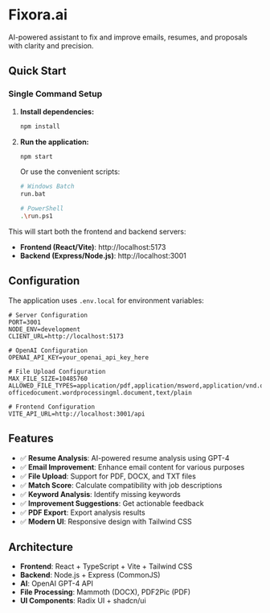# Fixora.ai

AI-powered assistant to fix and improve emails, resumes, and proposals with clarity and precision.

## Quick Start

### Single Command Setup

1. **Install dependencies:**
   ```bash
   npm install
   ```

2. **Run the application:**
   ```bash
   npm start
   ```

   Or use the convenient scripts:
   ```bash
   # Windows Batch
   run.bat

   # PowerShell
   .\run.ps1
   ```

This will start both the frontend and backend servers:
- **Frontend (React/Vite)**: http://localhost:5173
- **Backend (Express/Node.js)**: http://localhost:3001

## Configuration

The application uses `.env.local` for environment variables:

```env
# Server Configuration
PORT=3001
NODE_ENV=development
CLIENT_URL=http://localhost:5173

# OpenAI Configuration
OPENAI_API_KEY=your_openai_api_key_here

# File Upload Configuration
MAX_FILE_SIZE=10485760
ALLOWED_FILE_TYPES=application/pdf,application/msword,application/vnd.openxmlformats-officedocument.wordprocessingml.document,text/plain

# Frontend Configuration
VITE_API_URL=http://localhost:3001/api
```

## Features

- ✅ **Resume Analysis**: AI-powered resume analysis using GPT-4
- ✅ **Email Improvement**: Enhance email content for various purposes
- ✅ **File Upload**: Support for PDF, DOCX, and TXT files
- ✅ **Match Score**: Calculate compatibility with job descriptions
- ✅ **Keyword Analysis**: Identify missing keywords
- ✅ **Improvement Suggestions**: Get actionable feedback
- ✅ **PDF Export**: Export analysis results
- ✅ **Modern UI**: Responsive design with Tailwind CSS

## Architecture

- **Frontend**: React + TypeScript + Vite + Tailwind CSS
- **Backend**: Node.js + Express (CommonJS)
- **AI**: OpenAI GPT-4 API
- **File Processing**: Mammoth (DOCX), PDF2Pic (PDF)
- **UI Components**: Radix UI + shadcn/ui
